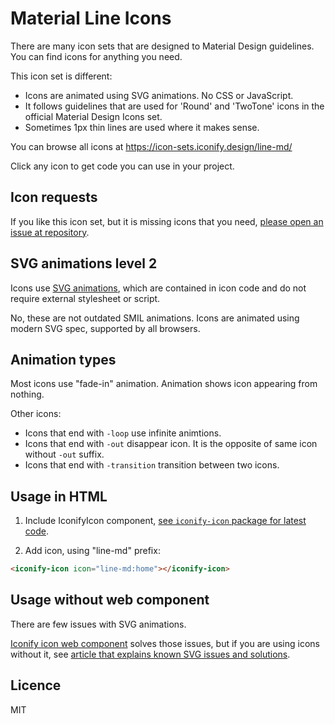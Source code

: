 # Material Line Icons

There are many icon sets that are designed to Material Design guidelines. You can find icons for anything you need.

This icon set is different:

- Icons are animated using SVG animations. No CSS or JavaScript.
- It follows guidelines that are used for 'Round' and 'TwoTone' icons in the official Material Design Icons set.
- Sometimes 1px thin lines are used where it makes sense.

You can browse all icons at https://icon-sets.iconify.design/line-md/

Click any icon to get code you can use in your project.

## Icon requests

If you like this icon set, but it is missing icons that you need, [please open an issue at repository](https://github.com/cyberalien/line-md/issues).

## SVG animations level 2

Icons use [SVG animations](https://svgwg.org/specs/animations/), which are contained in icon code and do not require external stylesheet or script.

No, these are not outdated SMIL animations. Icons are animated using modern SVG spec, supported by all browsers.

## Animation types

Most icons use "fade-in" animation. Animation shows icon appearing from nothing.

Other icons:

- Icons that end with `-loop` use infinite animtions.
- Icons that end with `-out` disappear icon. It is the opposite of same icon without `-out` suffix.
- Icons that end with `-transition` transition between two icons.

## Usage in HTML

1. Include IconifyIcon component, [see `iconify-icon` package for latest code](https://www.npmjs.com/package/iconify-icon).

2. Add icon, using "line-md" prefix:

```html
<iconify-icon icon="line-md:home"></iconify-icon>
```

## Usage without web component

There are few issues with SVG animations.

[Iconify icon web component](https://iconify.design/docs/iconify-icon/) solves those issues, but if you are using icons without it, see [article that explains known SVG issues and solutions](https://iconify.design/docs/articles/svg-animation-issues/).

## Licence

MIT
